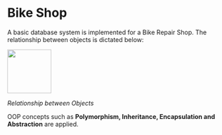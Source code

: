 # Bike Shop

A basic database system is implemented for a Bike Repair Shop. The relationship between objects is dictated below:


<img src="https://github.com/puaqieshang/bikeShop/blob/master/img.png" width="100">

*Relationship between Objects*

OOP concepts such as **Polymorphism, Inheritance, Encapsulation and Abstraction** are applied. 
